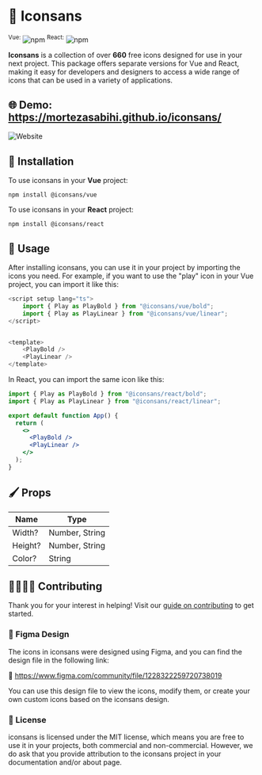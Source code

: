 # 🎉 Iconsans

<sup>Vue:</sup> ![npm](https://img.shields.io/npm/dw/@iconsans/vue?style=plastic)
<sup>React:</sup> ![npm](https://img.shields.io/npm/dw/@iconsans/react?style=plastic)

**Iconsans** is a collection of over **660** free icons designed for use in your next project. This package offers separate versions for Vue and React, making it easy for developers and designers to access a wide range of icons that can be used in a variety of applications.

## 🌐 Demo: https://mortezasabihi.github.io/iconsans/

![Website](./picture.png)

## 🔧 Installation

To use iconsans in your **Vue** project:

```
npm install @iconsans/vue
```

To use iconsans in your **React** project:

```
npm install @iconsans/react
```

## 🚀 Usage

After installing iconsans, you can use it in your project by importing the icons you need. For example, if you want to use the "play" icon in your Vue project, you can import it like this:

```js
<script setup lang="ts">
    import { Play as PlayBold } from "@iconsans/vue/bold";
    import { Play as PlayLinear } from "@iconsans/vue/linear";
</script>


<template>
    <PlayBold />
    <PlayLinear />
</template>

```

In React, you can import the same icon like this:

```jsx
import { Play as PlayBold } from "@iconsans/react/bold";
import { Play as PlayLinear } from "@iconsans/react/linear";

export default function App() {
  return (
    <>
      <PlayBold />
      <PlayLinear />
    </>
  );
}
```

## 🖌️ Props

| Name    | Type           |
| ------- | -------------- |
| Width?  | Number, String |
| Height? | Number, String |
| Color?  | String         |

## 🧑‍💻👩‍💻 Contributing

Thank you for your interest in helping! Visit our [guide on contributing](https://github.com/mortezasabihi/iconsans/blob/main/CONTRIBUTING.md) to get started.

### 🎨 Figma Design

The icons in iconsans were designed using Figma, and you can find the design file in the following link:

🔗 https://www.figma.com/community/file/1228322259720738019

You can use this design file to view the icons, modify them, or create your own custom icons based on the iconsans design.

### 📄 License

iconsans is licensed under the MIT license, which means you are free to use it in your projects, both commercial and non-commercial. However, we do ask that you provide attribution to the iconsans project in your documentation and/or about page.
